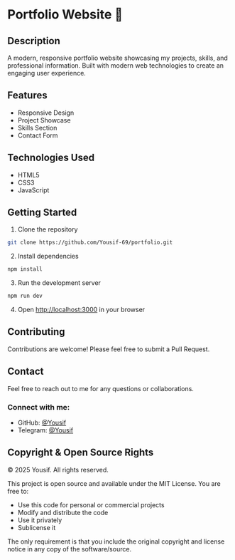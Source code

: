 # Portfolio Website 🌟

## Description
A modern, responsive portfolio website showcasing my projects, skills, and professional information. Built with modern web technologies to create an engaging user experience.

## Features
- Responsive Design
- Project Showcase
- Skills Section
- Contact Form

## Technologies Used
- HTML5
- CSS3
- JavaScript

## Getting Started
1. Clone the repository
```bash
git clone https://github.com/Yousif-69/portfolio.git
```

2. Install dependencies
```bash
npm install
```

3. Run the development server
```bash
npm run dev
```

4. Open [http://localhost:3000](http://localhost:3000) in your browser

## Contributing
Contributions are welcome! Please feel free to submit a Pull Request.

## Contact
Feel free to reach out to me for any questions or collaborations.

### Connect with me:
- GitHub: [@Yousif](https://github.com/Yousif)
- Telegram: [@Yousif](https://t.me/Yousif)

## Copyright & Open Source Rights
© 2025 Yousif. All rights reserved.

This project is open source and available under the MIT License. You are free to:
- Use this code for personal or commercial projects
- Modify and distribute the code
- Use it privately
- Sublicense it

The only requirement is that you include the original copyright and license notice in any copy of the software/source.
